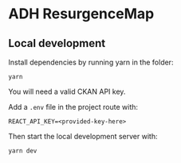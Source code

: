 # ADH ResurgenceMap

## Local development

Install dependencies by running yarn in the folder:

```
yarn
```
You will need a valid CKAN API key.

Add a `.env` file in the project route with:

```
REACT_API_KEY=<provided-key-here>
```

Then start the local development server with:
```
yarn dev
```